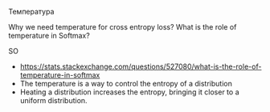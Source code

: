 
Температура

Why we need temperature for cross entropy loss?
What is the role of temperature in Softmax?

SO
- https://stats.stackexchange.com/questions/527080/what-is-the-role-of-temperature-in-softmax
- The temperature is a way to control the entropy of a distribution
- Heating a distribution increases the entropy, bringing it closer to a uniform distribution.


